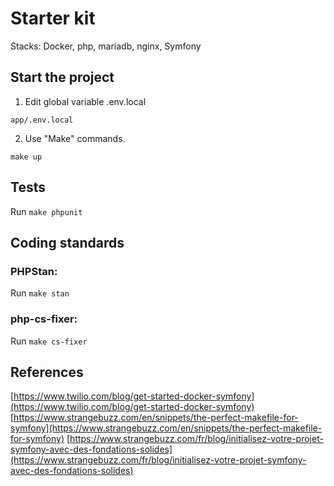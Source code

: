# Starter kit

Stacks: Docker, php, mariadb, nginx, Symfony

## Start the project

1. Edit global variable .env.local

`app/.env.local`

2. Use "Make" commands.

`make up`

## Tests

Run `make phpunit`

## Coding standards

### PHPStan:

Run `make stan`

### php-cs-fixer:

Run `make cs-fixer`

## References

[https://www.twilio.com/blog/get-started-docker-symfony](https://www.twilio.com/blog/get-started-docker-symfony)
[https://www.strangebuzz.com/en/snippets/the-perfect-makefile-for-symfony](https://www.strangebuzz.com/en/snippets/the-perfect-makefile-for-symfony)
[https://www.strangebuzz.com/fr/blog/initialisez-votre-projet-symfony-avec-des-fondations-solides](https://www.strangebuzz.com/fr/blog/initialisez-votre-projet-symfony-avec-des-fondations-solides)

